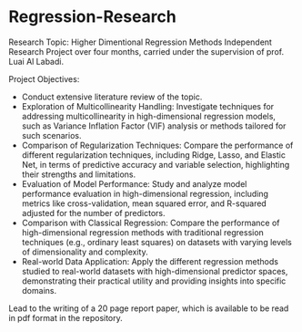 # Regression-Research
Research Topic: Higher Dimentional Regression Methods 
Independent Research Project over four months, carried under the supervision of prof. Luai Al Labadi.

Project Objectives:
- Conduct extensive literature review of the topic.
- Exploration of Multicollinearity Handling: Investigate techniques for addressing multicollinearity in high-dimensional regression models, such as Variance Inflation Factor (VIF) analysis or methods tailored for such scenarios.
- Comparison of Regularization Techniques: Compare the performance of different regularization techniques, including Ridge, Lasso, and Elastic Net, in terms of predictive accuracy and variable selection, highlighting their strengths and limitations.
- Evaluation of Model Performance: Study and analyze model performance evaluation in high-dimensional regression, including metrics like cross-validation, mean squared error, and R-squared adjusted for the number of predictors.
- Comparison with Classical Regression: Compare the performance of high-dimensional regression methods with traditional regression techniques (e.g., ordinary least squares) on datasets with varying levels of dimensionality and complexity.
- Real-world Data Application: Apply the different regression methods studied to real-world datasets with high-dimensional predictor spaces, demonstrating their practical utility and providing insights into specific domains.

Lead to the writing of a 20 page report paper, which is available to be read in pdf format in the repository.
